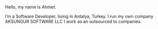 Hello, my name is Ahmet.

I’m a Software Developer, living in Antalya, Turkey. I run my own company AKSUNGUR SOFTWARE LLC I work as an outsourced to companies.

